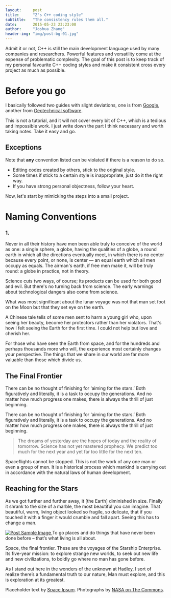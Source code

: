```yaml
---
layout:     post
title:      "Z's C++ coding style"
subtitle:   "The consistency rules them all."
date:       2015-05-23 23:23:00
author:     "Joshua Zhang"
header-img: "img/post-bg-01.jpg"
---
```


<p>Admit it or not, C++ is still the main development language used by many companies and researchers. Powerful features and versatility come at the expense of problematic complexity. The goal of this post is to keep track of my personal favourite C++ coding styles and make it consistent cross every project as much as possible.</p>

<h1>Before you go</h1>
<p>I basically followed two guides with slight deviations, one is from <a target="_blank" href="https://google-styleguide.googlecode.com/svn/trunk/cppguide.html">Google</a>, another from <a target="_blank" href="http://geosoft.no/development/cppstyle.html">Geotechnical software</a>.</p>
<p>This is not a tutorial, and it will not cover every bit of C++, which is a tedious and impossible work. I just write down the part I think necessary and worth taking notes. Take it easy and go.</p>

<h2>Exceptions</h2>
<p>Note that <b>any</b> convention listed can be violated if there is a reason to do so.
<ul>
<li>Editing codes created by others, stick to the original style.</li>
<li>Some times if stick to a certain style is inappropriate, just do it the right way.</li>
<li>If you have strong personal objectness, follow your heart.</li>
</ul>
</p>

<p>Now, let's start by mimicking the steps into a small project.</p>

<h1>Naming Conventions</h1>
<h3>1. </h3>

<p>Never in all their history have men been able truly to conceive of the world as one: a single sphere, a globe, having the qualities of a globe, a round earth in which all the directions eventually meet, in which there is no center because every point, or none, is center — an equal earth which all men occupy as equals. The airman's earth, if free men make it, will be truly round: a globe in practice, not in theory.</p>

<p>Science cuts two ways, of course; its products can be used for both good and evil. But there's no turning back from science. The early warnings about technological dangers also come from science.</p>

<p>What was most significant about the lunar voyage was not that man set foot on the Moon but that they set eye on the earth.</p>

<p>A Chinese tale tells of some men sent to harm a young girl who, upon seeing her beauty, become her protectors rather than her violators. That's how I felt seeing the Earth for the first time. I could not help but love and cherish her.</p>

<p>For those who have seen the Earth from space, and for the hundreds and perhaps thousands more who will, the experience most certainly changes your perspective. The things that we share in our world are far more valuable than those which divide us.</p>

<h2 class="section-heading">The Final Frontier</h2>

<p>There can be no thought of finishing for ‘aiming for the stars.’ Both figuratively and literally, it is a task to occupy the generations. And no matter how much progress one makes, there is always the thrill of just beginning.</p>

<p>There can be no thought of finishing for ‘aiming for the stars.’ Both figuratively and literally, it is a task to occupy the generations. And no matter how much progress one makes, there is always the thrill of just beginning.</p>

<blockquote>The dreams of yesterday are the hopes of today and the reality of tomorrow. Science has not yet mastered prophecy. We predict too much for the next year and yet far too little for the next ten.</blockquote>

<p>Spaceflights cannot be stopped. This is not the work of any one man or even a group of men. It is a historical process which mankind is carrying out in accordance with the natural laws of human development.</p>

<h2 class="section-heading">Reaching for the Stars</h2>

<p>As we got further and further away, it [the Earth] diminished in size. Finally it shrank to the size of a marble, the most beautiful you can imagine. That beautiful, warm, living object looked so fragile, so delicate, that if you touched it with a finger it would crumble and fall apart. Seeing this has to change a man.</p>

<a href="#">
    <img src="{{ site.baseurl }}/img/post-sample-image.jpg" alt="Post Sample Image">
</a>
<span class="caption text-muted">To go places and do things that have never been done before – that’s what living is all about.</span>

<p>Space, the final frontier. These are the voyages of the Starship Enterprise. Its five-year mission: to explore strange new worlds, to seek out new life and new civilizations, to boldly go where no man has gone before.</p>

<p>As I stand out here in the wonders of the unknown at Hadley, I sort of realize there’s a fundamental truth to our nature, Man must explore, and this is exploration at its greatest.</p>

<p>Placeholder text by <a href="http://spaceipsum.com/">Space Ipsum</a>. Photographs by <a href="https://www.flickr.com/photos/nasacommons/">NASA on The Commons</a>.</p>
